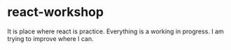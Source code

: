 # react-workshop
It is place where react is practice. Everything is a working in progress. I am trying to improve where I can.
